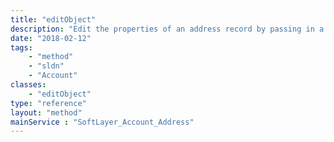 ```yaml
---
title: "editObject"
description: "Edit the properties of an address record by passing in a modified instance of a SoftLayer_Account_Address object. Users will be restricted to modifying addresses for their account. "
date: "2018-02-12"
tags:
    - "method"
    - "sldn"
    - "Account"
classes:
    - "editObject"
type: "reference"
layout: "method"
mainService : "SoftLayer_Account_Address"
---
```

